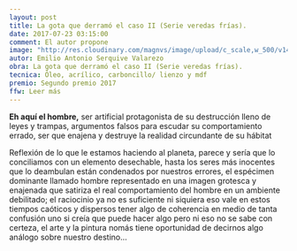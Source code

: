 ```yaml
---
layout: post
title: La gota que derramó el caso II (Serie veredas frías).
date: 2017-07-23 03:15:00
comment: El autor propone
image: "http://res.cloudinary.com/magnvs/image/upload/c_scale,w_500/v1493760543/mmgye/777.jpg"
autor: Emilio Antonio Serquive Valarezo
obra: La gota que derramó el caso II (Serie veredas frías).
tecnica: Óleo, acrílico, carboncillo/ lienzo y mdf
premio: Segundo premio 2017
ffw: Leer más
---
```


<p><strong>Eh aquí el hombre,</strong> ser artificial protagonista de su destrucción lleno de leyes y trampas, argumentos falsos para escudar su comportamiento errado, ser que enajena y destruye la realidad circundante de su hábitat</p>

 Reflexión de lo que le estamos haciendo al planeta, parece y sería que lo conciliamos con un elemento desechable, hasta los seres más inocentes que lo deambulan están condenados por nuestros errores, el espécimen dominante llamado hombre representado en una imagen grotesca y enajenada que satiriza el real comportamiento del hombre en un ambiente debilitado; el raciocinio ya no es suficiente ni siquiera eso vale en estos tiempos caóticos y dispersos tener algo de coherencia en medio de tanta confusión uno si creía que puede hacer algo pero ni eso no se sabe con certeza, el arte y la pintura nomás tiene oportunidad de decirnos algo análogo sobre nuestro destino…
